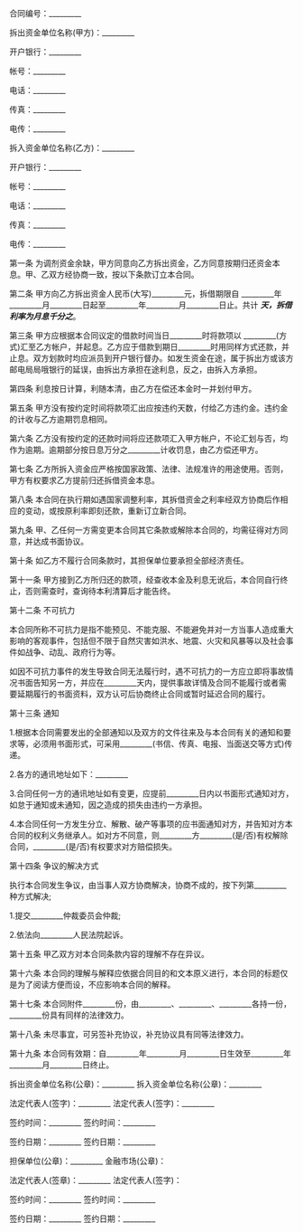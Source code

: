
 


合同编号：_________


拆出资金单位名称(甲方)：_________


开户银行：_________


帐号：_________


电话：_________


传真：_________


电传：_________


拆入资金单位名称(乙方)：_________


开户银行：_________


帐号：_________


电话：_________


传真：_________


电传：_________


第一条 为调剂资金余缺，甲方同意向乙方拆出资金，乙方同意按期归还资金本息。甲、乙双方经协商一致，按以下条款订立本合同。


第二条 甲方向乙方拆出资金人民币(大写)_________元，拆借期限自 _________年_________月_________日起至_________年_________月_________日止。共计 _________天，拆借利率为月息千分之_________。


第三条 甲方应根据本合同议定的借款时间当日_________时将款项以 _________(方式)汇至乙方帐户，并起息。乙方应于借款到期日_________时用同样方式还款，并止息。双方划款时均应派员到开户银行督办。如发生资金在途，属于拆出方或该方邮电局局哦银行的延误，由拆出方承担在途利息，反之，由拆入方承担。


第四条 利息按日计算，利随本清，由乙方在偿还本金时一并划付甲方。


第五条 甲方没有按约定时间将款项汇出应按违约天数，付给乙方违约金。违约金的计收与乙方逾期罚息相同。


第六条 乙方没有按约定的还款时间将应还款项汇入甲方帐户，不论汇划与否，均作为逾期。逾期部分按日息万分之_________计收罚息，由乙方偿还甲方。


第七条 乙方所拆入资金应严格按国家政策、法律、法规准许的用途使用。否则，甲方有权要求乙方提前归还拆借资金本息。


第八条 本合同在执行期如遇国家调整利率，其拆借资金之利率经双方协商后作相应的变动，或按原利率即刻还款，重新订立新合同。


第九条 甲、乙任何一方需变更本合同其它条款或解除本合同的，均需征得对方同意，并达成书面协议。


第十条 如乙方不履行合同条款时，其担保单位要承担全部经济责任。


第十一条 甲方接到乙方所归还的款项，经查收本金及利息无讹后，本合同自行终止，否则需查时，查询待本利清算后才能告终。


第十二条 不可抗力


本合同所称不可抗力是指不能预见、不能克服、不能避免并对一方当事人造成重大影响的客观事件，包括但不限于自然灾害如洪水、地震、火灾和风暴等以及社会事件如战争、动乱、政府行为等。


如因不可抗力事件的发生导致合同无法履行时，遇不可抗力的一方应立即将事故情况书面告知另一方，并应在_________天内，提供事故详情及合同不能履行或者需要延期履行的书面资料，双方认可后协商终止合同或暂时延迟合同的履行。


第十三条 通知


1.根据本合同需要发出的全部通知以及双方的文件往来及与本合同有关的通知和要求等，必须用书面形式，可采用_________(书信、传真、电报、当面送交等方式)传递。


2.各方的通讯地址如下：_________


3.合同任何一方的通讯地址如有变更，应提前_________日内以书面形式通知对方，如怠于通知或未通知，因之造成的损失由违约一方承担。


4.本合同任何一方发生分立、解散、破产等事项的应书面通知对方，并告知对方本合同的权利义务继承人。如对方不同意，则_________方_________(是/否)有权解除合同，_________(是/否)有权要求对方赔偿损失。


第十四条 争议的解决方式


执行本合同发生争议，由当事人双方协商解决，协商不成的，按下列第_________种方式解决;


1.提交_________仲裁委员会仲裁;


2.依法向_________人民法院起诉。


第十五条 甲乙双方对本合同条款内容的理解不存在异议。


第十六条 本合同的理解与解释应依据合同目的和文本原义进行，本合同的标题仅是为了阅读方便而设，不应影响本合同的解释。


第十七条 本合同附件_________份，由_________、_________、_________各持一份，_________份具有同样的法律效力。


第十八条 未尽事宜，可另签补充协议，补充协议具有同等法律效力。


第十九条 本合同有效期：自_________年_________月_________日生效至_________年_________月_________日终止。


拆出资金单位名称(公章)：_________ 拆入资金单位名称(公章)：_________


法定代表人(签字)：_________ 法定代表人(签字)：_________


签约时间：_________ 签约时间：_________


签约日期：_________ 签约日期：_________


担保单位(公章)：_________ 金融市场(公章)：


法定代表人(签章)：_________ 法定代表人(签字)：


签约时间：_________ 签约时间：_________


签约日期：_________ 签约日期：_________
 


 

 
 
 
 
 
  


  
 

  


  


  
 
 
 
 


